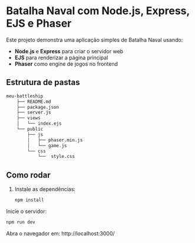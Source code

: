 # Batalha Naval com Node.js, Express, EJS e Phaser

Este projeto demonstra uma aplicação simples de Batalha Naval usando:
- **Node.js** e **Express** para criar o servidor web
- **EJS** para renderizar a página principal
- **Phaser** como engine de jogos no frontend

## Estrutura de pastas
```bash
meu-battleship 
    ├── README.md 
    ├── package.json 
    ├── server.js 
    ├── views 
    │   └── index.ejs 
    └── public 
        ├── js 
        │   ├── phaser.min.js 
        │   └── game.js 
        └── css 
            └──  style.css
```
## Como rodar

1. Instale as dependências:
   ```bash
   npm install
   ```
Inicie o servidor:
```bash
npm run dev
```

Abra o navegador em:
http://localhost:3000/